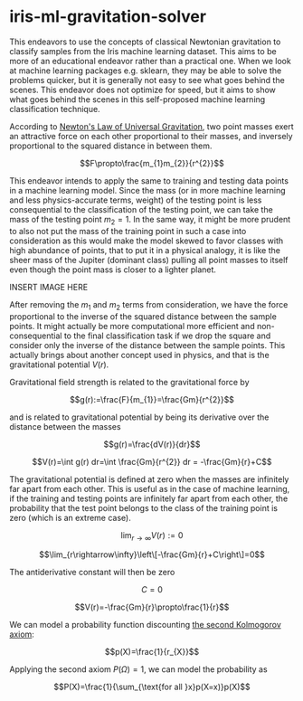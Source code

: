 # iris-ml-gravitation-solver
This endeavors to use the concepts of classical Newtonian gravitation to classify samples from the Iris machine learning dataset. This aims to be more of an educational endeavor rather than a practical one. When we look at machine learning packages e.g. sklearn, they may be able to solve the problems quicker, but it is generally not easy to see what goes behind the scenes. This endeavor does not optimize for speed, but it aims to show what goes behind the scenes in this self-proposed machine learning classification technique.

According to [Newton's Law of Universal Gravitation](https://en.wikipedia.org/wiki/Newton%27s_law_of_universal_gravitation), two point masses exert an attractive force on each other proportional to their masses, and inversely proportional to the squared distance in between them.

$$F\propto\frac{m_{1}m_{2}}{r^{2}}$$

This endeavor intends to apply the same to training and testing data points in a machine learning model. Since the mass (or in more machine learning and less physics-accurate terms, weight) of the testing point is less consequential to the classification of the testing point, we can take the mass of the testing point $m_{2} = 1$. In the same way, it might be more prudent to also not put the mass of the training point in such a case into consideration as this would make the model skewed to favor classes with high abundance of points, that to put it in a physical analogy, it is like the sheer mass of the Jupiter (dominant class) pulling all point masses to itself even though the point mass is closer to a lighter planet.

INSERT IMAGE HERE

After removing the $m_{1}$ and $m_{2}$ terms from consideration, we have the force proportional to the inverse of the squared distance between the sample points. It might actually be more computational more efficient and non-consequential to the final classification task if we drop the square and consider only the inverse of the distance between the sample points. This actually brings about another concept used in physics, and that is the gravitational potential $V(r)$.

Gravitational field strength is related to the gravitational force by

$$g(r):=\frac{F}{m_{1}}=\frac{Gm}{r^{2}}$$

and is related to gravitational potential by being its derivative over the distance between the masses

$$g(r)=\frac{dV(r)}{dr}$$

$$V(r)=\int g(r) dr=\int \frac{Gm}{r^{2}} dr = -\frac{Gm}{r}+C$$

The gravitational potential is defined at zero when the masses are infinitely far apart from each other. This is useful as in the case of machine learning, if the training and testing points are infinitely far apart from each other, the probability that the test point belongs to the class of the training point is zero (which is an extreme case).

$$\lim_{r\rightarrow\infty}V(r):=0$$

$$\lim_{r\rightarrow\infty}\left\[-\frac{Gm}{r}+C\right\]=0$$

The antiderivative constant will then be zero

$$C=0$$

$$V(r)=-\frac{Gm}{r}\propto\frac{1}{r}$$

We can model a probability function discounting [the second Kolmogorov axiom](https://en.wikipedia.org/wiki/Probability_axioms#Second_axiom):

$$p(X)=\frac{1}{r_{X}}$$

Applying the second axiom $P(\Omega)=1$, we can model the probability as

$$P(X)=\frac{1}{\sum_{\text{for all }x}p(X=x)}p(X)$$
